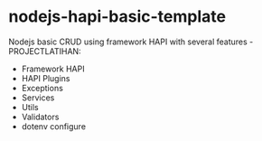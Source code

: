# nodejs-hapi-basic-template
Nodejs basic CRUD using framework HAPI with several features - PROJECTLATIHAN:

- Framework HAPI
- HAPI Plugins
- Exceptions
- Services
- Utils
- Validators
- dotenv configure

